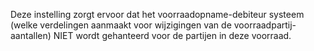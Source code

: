 Deze instelling zorgt ervoor dat het voorraadopname-debiteur systeem (welke verdelingen aanmaakt voor wijzigingen van de voorraadpartij-aantallen) NIET wordt gehanteerd voor de partijen in deze voorraad.